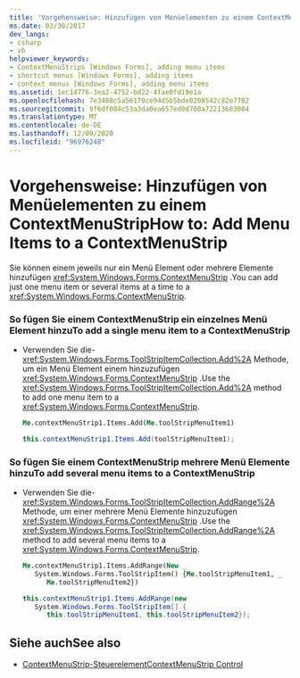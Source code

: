 ```yaml
---
title: 'Vorgehensweise: Hinzufügen von Menüelementen zu einem ContextMenuStrip'
ms.date: 03/30/2017
dev_langs:
- csharp
- vb
helpviewer_keywords:
- ContextMenuStrips [Windows Forms], adding menu items
- shortcut menus [Windows Forms], adding items
- context menus [Windows Forms], adding menu items
ms.assetid: 1ec14776-3ea2-4752-bd22-4fae0fd19e1a
ms.openlocfilehash: 7e3480c5a56170ce94d5b5bde0208542c82e7702
ms.sourcegitcommit: 9f6df084c53a3da0ea657ed0d708a72213683084
ms.translationtype: MT
ms.contentlocale: de-DE
ms.lasthandoff: 12/09/2020
ms.locfileid: "96976248"
---
```

# <a name="how-to-add-menu-items-to-a-contextmenustrip"></a><span data-ttu-id="5de2e-102">Vorgehensweise: Hinzufügen von Menüelementen zu einem ContextMenuStrip</span><span class="sxs-lookup"><span data-stu-id="5de2e-102">How to: Add Menu Items to a ContextMenuStrip</span></span>
<span data-ttu-id="5de2e-103">Sie können einem jeweils nur ein Menü Element oder mehrere Elemente hinzufügen <xref:System.Windows.Forms.ContextMenuStrip> .</span><span class="sxs-lookup"><span data-stu-id="5de2e-103">You can add just one menu item or several items at a time to a <xref:System.Windows.Forms.ContextMenuStrip>.</span></span>  
  
### <a name="to-add-a-single-menu-item-to-a-contextmenustrip"></a><span data-ttu-id="5de2e-104">So fügen Sie einem ContextMenuStrip ein einzelnes Menü Element hinzu</span><span class="sxs-lookup"><span data-stu-id="5de2e-104">To add a single menu item to a ContextMenuStrip</span></span>  
  
- <span data-ttu-id="5de2e-105">Verwenden Sie die- <xref:System.Windows.Forms.ToolStripItemCollection.Add%2A> Methode, um ein Menü Element einem hinzuzufügen <xref:System.Windows.Forms.ContextMenuStrip> .</span><span class="sxs-lookup"><span data-stu-id="5de2e-105">Use the <xref:System.Windows.Forms.ToolStripItemCollection.Add%2A> method to add one menu item to a <xref:System.Windows.Forms.ContextMenuStrip>.</span></span>  
  
    ```vb  
    Me.contextMenuStrip1.Items.Add(Me.toolStripMenuItem1)  
    ```  
  
    ```csharp  
    this.contextMenuStrip1.Items.Add(toolStripMenuItem1);  
    ```  
  
### <a name="to-add-several-menu-items-to-a-contextmenustrip"></a><span data-ttu-id="5de2e-106">So fügen Sie einem ContextMenuStrip mehrere Menü Elemente hinzu</span><span class="sxs-lookup"><span data-stu-id="5de2e-106">To add several menu items to a ContextMenuStrip</span></span>  
  
- <span data-ttu-id="5de2e-107">Verwenden Sie die- <xref:System.Windows.Forms.ToolStripItemCollection.AddRange%2A> Methode, um einer mehrere Menü Elemente hinzuzufügen <xref:System.Windows.Forms.ContextMenuStrip> .</span><span class="sxs-lookup"><span data-stu-id="5de2e-107">Use the <xref:System.Windows.Forms.ToolStripItemCollection.AddRange%2A> method to add several menu items to a <xref:System.Windows.Forms.ContextMenuStrip>.</span></span>  
  
    ```vb  
    Me.contextMenuStrip1.Items.AddRange(New _  
       System.Windows.Forms.ToolStripItem() {Me.toolStripMenuItem1, _  
          Me.toolStripMenuItem2})  
    ```  
  
    ```csharp  
    this.contextMenuStrip1.Items.AddRange(new
       System.Windows.Forms.ToolStripItem[] {  
          this.toolStripMenuItem1, this.toolStripMenuItem2});  
    ```  
  
## <a name="see-also"></a><span data-ttu-id="5de2e-108">Siehe auch</span><span class="sxs-lookup"><span data-stu-id="5de2e-108">See also</span></span>

- [<span data-ttu-id="5de2e-109">ContextMenuStrip-Steuerelement</span><span class="sxs-lookup"><span data-stu-id="5de2e-109">ContextMenuStrip Control</span></span>](contextmenustrip-control.md)

